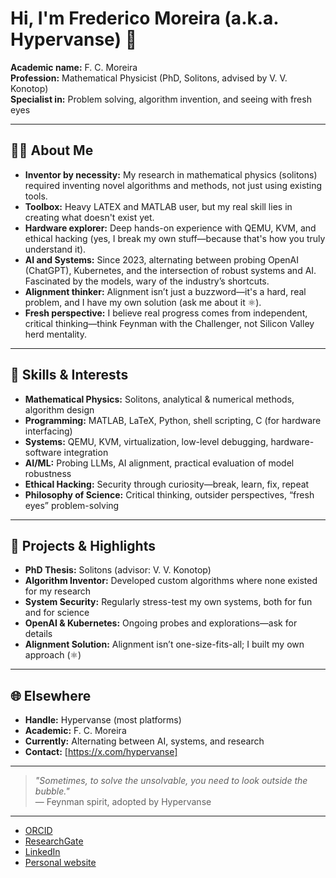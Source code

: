 # Hi, I'm Frederico Moreira (a.k.a. Hypervanse) 👋

**Academic name:** F. C. Moreira  
**Profession:** Mathematical Physicist (PhD, Solitons, advised by V. V. Konotop)  
**Specialist in:** Problem solving, algorithm invention, and seeing with fresh eyes

---

## 👨‍🔬 About Me

- **Inventor by necessity:** My research in mathematical physics (solitons) required inventing novel algorithms and methods, not just using existing tools.
- **Toolbox:** Heavy LATEX and MATLAB user, but my real skill lies in creating what doesn't exist yet.
- **Hardware explorer:** Deep hands-on experience with QEMU, KVM, and ethical hacking (yes, I break my own stuff—because that's how you truly understand it).
- **AI and Systems:** Since 2023, alternating between probing OpenAI (ChatGPT), Kubernetes, and the intersection of robust systems and AI. Fascinated by the models, wary of the industry’s shortcuts.
- **Alignment thinker:** Alignment isn’t just a buzzword—it's a hard, real problem, and I have my own solution (ask me about it ⚛️).
- **Fresh perspective:** I believe real progress comes from independent, critical thinking—think Feynman with the Challenger, not Silicon Valley herd mentality.

---

## 🧰 Skills & Interests

- **Mathematical Physics:** Solitons, analytical & numerical methods, algorithm design
- **Programming:** MATLAB, LaTeX, Python, shell scripting, C (for hardware interfacing)
- **Systems:** QEMU, KVM, virtualization, low-level debugging, hardware-software integration
- **AI/ML:** Probing LLMs, AI alignment, practical evaluation of model robustness
- **Ethical Hacking:** Security through curiosity—break, learn, fix, repeat
- **Philosophy of Science:** Critical thinking, outsider perspectives, “fresh eyes” problem-solving

---

## 🧪 Projects & Highlights

- **PhD Thesis:** Solitons (advisor: V. V. Konotop)
- **Algorithm Inventor:** Developed custom algorithms where none existed for my research
- **System Security:** Regularly stress-test my own systems, both for fun and for science
- **OpenAI & Kubernetes:** Ongoing probes and explorations—ask for details
- **Alignment Solution:** Alignment isn’t one-size-fits-all; I built my own approach (⚛️)

---

## 🌐 Elsewhere

- **Handle:** Hypervanse (most platforms)
- **Academic:** F. C. Moreira
- **Currently:** Alternating between AI, systems, and research
- **Contact:** [https://x.com/hypervanse]

---

> _"Sometimes, to solve the unsolvable, you need to look outside the bubble."_  
> — Feynman spirit, adopted by Hypervanse

---


- [ORCID](https://orcid.org/0000-0002-2119-1008)
- [ResearchGate](https://www.researchgate.net/profile/Frederico-Moreira)
- [LinkedIn](https://www.linkedin.com/in/frederico-moreira-189050b4/)
- [Personal website](https://linktr.ee/hypervanse)

<!--
-->
